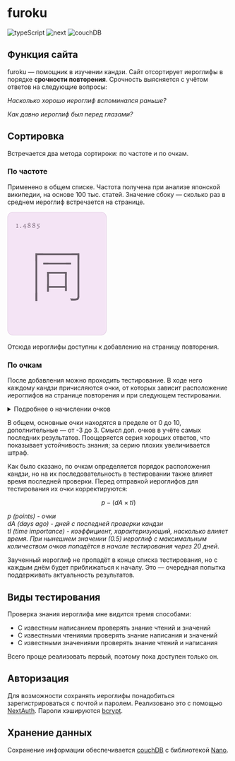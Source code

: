 <h1>furoku</h1>

![typeScript](https://img.shields.io/badge/typescript-007ACC?style=for-the-badge&logo=typescript&logoColor=white&link=https%3A%2F%2Fwww.typescriptlang.org%2F) ![next](https://img.shields.io/badge/next-black?style=for-the-badge&logo=nextdotjs&labelColor=black&link=https%3A%2F%2Fnextjs.org%2F) ![couchDB](https://img.shields.io/badge/couchdb-black?style=for-the-badge&logo=apachecouchdb&logoColor=E32428&labelColor=black&link=https%3A%2F%2Fcouchdb.apache.org%2F/)


## Функция сайта

furoku &mdash; помощник в изучении кандзи. Сайт отсортирует иероглифы в порядке **срочности повторения**. Срочность выясняется с учётом ответов на следующие вопросы:

*Насколько хорошо иероглиф вспоминался раньше?*

*Как давно иероглиф был перед глазами?*

## Сортировка

Встречается два метода сортироки: по частоте и по очкам.

### По частоте 

Применено в общем списке. Частота получена при анализе японской википедии, на основе 100 тыс. статей. Значение сбоку &mdash; сколько раз в среднем иероглиф встречается на странице.

![Карточка с кандзи](./assets/kanji.png)

Отсюда иероглифы доступны к добавлению на страницу повторения.

### По очкам

После добавления можно проходить тестирование. В ходе него каждому кандзи причисляются очки, от которых зависит расположение иероглифов на странице повторения и при следующем тестировании.

<details>

<summary>Подробнее о начислении очков</summary>

Очки делятся на основные и дополнительные. Алгоритм их начисления:
1. На сервер отправляется данный при тестировании ответ
2. Определяется, сколько основных и доп. очков положено за такой ответ
3. По следующей формуле начисляются основные очки:

```math
prP + cP + prExP
```

*prP (previous points) - накопленные в прошлом очки<br>
cP (current points) - полученные только что основные<br>
prExP (previous extra points) - доп. очки, накопленные раньше*

4.  Начисляются доп. очки, суммируя текущие и полученные до этого. Они повлияют на следующую оценку кандзи

Таблица изменения основных и дополнительных очков в зависимости от ответа

| Параметр/оценка                |   хорошо        |       средне   |      плохо                |
|:-------------------------------|:---------------:|:--------------:|:-------------------------:|
|основные очки                   | +2              | +1             | -2                        |
|доп. очки                       | +1              | +1             | -1                        |
|**Ограничения**                 |                 |                |                           |
|учёт прошлых доп. очков         |все              |все             |если &#8815; 0             |
|возможные значения доп. очков   |&#8815; 3        |&#8815; 1       |&#8814;-3<br/>&#8815; 0    |
|возможные значения очков в итоге|&#8815; 10       |&#8815; 10      |&#8814; 0                  |

</details>

В общем, основные очки находятся в пределе от 0 до 10, дополнительные &mdash; от -3 до 3.
Смысл доп. очков в учёте самых последних результатов. Поощеряется серия хороших ответов, что показывает устойчивость знания; за серию плохих увеличивается штраф.

Как было сказано, по очкам определяется порядок расположения кандзи, но на их последовательность в тестировании также влияет время последней проверки.
Перед отправкой иероглифов для тестирования их очки корректируются:

```math
p - (dA × tI)
```

*p (points) - очки<br>
dA (days ago) - дней с последней проверки кандзи<br>
tI (time importance) - коэффициент, характеризующий, насколько влияет время. При нынешнем значении (0.5) иероглиф с максимальным количеством очков попадётся в начале тестирования через 20 дней.*

Заученный иероглиф не пропадёт в конце списка тестирования, но с каждым днём будет приближаться к началу. Это &mdash; очередная попытка поддерживать актуальность результатов.

## Виды тестирования

Проверка знания иероглифа мне видится тремя способами:
- С известным написанием проверять знание чтений и значений
- С известными чтениями проверять знание написания и значений
- С известными значениями проверять знание чтений и написания

Всего проще реализовать первый, поэтому пока доступен только он.

## Авторизация

Для возможности сохранять иероглифы понадобиться зарегистрироваться с почтой и паролем. Реализовано это с помощью [NextAuth](https://next-auth.js.org/). Пароли хэшируются [bcrypt](https://github.com/dcodeIO/bcrypt.js).

## Хранение данных

Сохранение информации обеспечивается [couchDB](https://couchdb.apache.org/) с библиотекой [Nano](https://github.com/apache/couchdb-nano).
